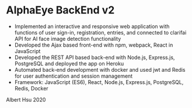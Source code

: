 # AlphaEye BackEnd v2

* Implemented an interactive and responsive web application with functions of user sign-in, registration, entries, and connected to clarifai API for AI face image detection functionality
* Developed the Ajax based front-end with npm, webpack, React in JavaScript
* Developed the REST API based back-end with Node.js, Express.js, PostgreSQL and deployed the app on Heroku
* Automated back-end development with docker and used jwt and Redis for user authentication and session management
* Framework: JavaScript (ES6), React, Node.js, Express.js, PostgreSQL, Redis, Docker 

Albert Hsu 2020
